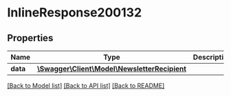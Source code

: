 # InlineResponse200132

## Properties
Name | Type | Description | Notes
------------ | ------------- | ------------- | -------------
**data** | [**\Swagger\Client\Model\NewsletterRecipient**](NewsletterRecipient.md) |  | [optional] 

[[Back to Model list]](../../README.md#documentation-for-models) [[Back to API list]](../../README.md#documentation-for-api-endpoints) [[Back to README]](../../README.md)

